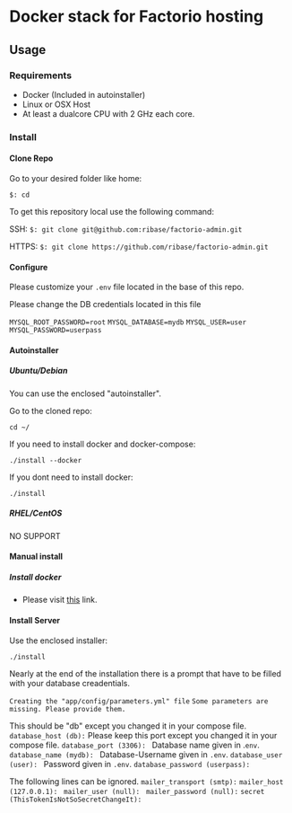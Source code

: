 # Docker stack for Factorio hosting

## Usage

### Requirements

- Docker (Included in autoinstaller)
- Linux or OSX Host
- At least a dualcore CPU with 2 GHz each core.

### Install

#### Clone Repo
Go to your desired folder like home:

`$: cd`

To get this repository local use the following command:

SSH: `$: git clone git@github.com:ribase/factorio-admin.git`

HTTPS: `$: git clone https://github.com/ribase/factorio-admin.git`

#### Configure

Please customize your `.env` file located in the base of this repo.

Please change the DB credentials located in this file

`MYSQL_ROOT_PASSWORD=root`
`MYSQL_DATABASE=mydb`
`MYSQL_USER=user`
`MYSQL_PASSWORD=userpass`

#### Autoinstaller

##### Ubuntu/Debian

You can use the enclosed "autoinstaller".

Go to the cloned repo:

`cd ~/`

If you need to install docker and docker-compose:

`./install --docker`

If you dont need to install docker:

`./install`

##### RHEL/CentOS

NO SUPPORT

#### Manual install

##### Install docker

- Please visit [this](https://docs.docker.com/engine/installation/) link.

#### Install Server

Use the enclosed installer:

`./install`

Nearly at the end of the installation there is a prompt that have to be filled with your database creadentials.


`Creating the "app/config/parameters.yml" file`
`Some parameters are missing. Please provide them.`
 
This should be "db" except you changed it in your compose file.
`database_host (db):` 
Please keep this port except you changed it in your compose file.
`database_port (3306): `
Database name given in .`env`.
`database_name (mydb): `
Database-Username given in `.env`.
`database_user (user): `
Password given in `.env`.
`database_password (userpass):`

The following lines can be ignored.
`mailer_transport (smtp):` 
`mailer_host (127.0.0.1): `
`mailer_user (null): `
`mailer_password (null):` 
`secret (ThisTokenIsNotSoSecretChangeIt): ` 

